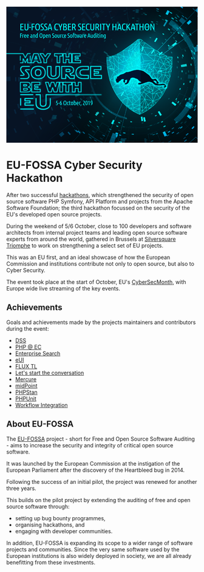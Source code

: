 ![EU FOSSA OSS hackathon visual](./assets/oss-hackathon-visual.png)

# EU-FOSSA Cyber Security Hackathon

After two successful [hackathons](https://eufossahackathon.bemyapp.com/), which strengthened the security of open source software PHP Symfony, API Platform and projects from the Apache Software Foundation; the third hackathon focussed on the security of the EU's developed open source projects.

During the weekend of 5/6 October, close to 100 developers and software architects from internal project teams and leading open source software experts from around the world, gathered in Brussels at [Silversquare Triomphe](https://silversquare.eu/location/triomphe/) to work on strengthening a select set of EU projects.

This was an EU first, and an ideal showcase of how the European Commission and institutions contribute not only to open source, but also to Cyber Security.

The event took place at the start of October, EU's [CyberSecMonth](https://cybersecuritymonth.eu/), with Europe wide live streaming of the key events.

## Achievements

Goals and achievements made by the projects maintainers and contributors during the event:

* [DSS](achievements/dss.md)
* [PHP @ EC](achievements/ecphp.md)
* [Enterprise Search](achievements/enterprise-search.md)
* [eUI](achievements/eui.md)
* [FLUX TL](achievements/flux-tl.md)
* [Let's start the conversation](achievements/conversation.md)
* [Mercure](achievements/mercure.md)
* [midPoint](achievements/midpoint.md)
* [PHPStan](achievements/phpstan.md)
* [PHPUnit](achievements/phpunit.md)
* [Workflow Integration](achievements/workflow-integration.md)

## About EU-FOSSA

The [EU-FOSSA](https://ec.europa.eu/info/departments/informatics/eu-fossa-2_en) project - short for Free and Open Source Software Auditing - aims to increase the security and integrity of critical open source software.

It was launched by the European Commission at the instigation of the European Parliament after the discovery of the Heartbleed bug in 2014.

Following the success of an initial pilot, the project was renewed for another three years.

This builds on the pilot project by extending the auditing of free and open source software through:

* setting up bug bounty programmes,
* organising hackathons, and
* engaging with developer communities.

In addition, EU-FOSSA is expanding its scope to a wider range of software projects and communities. Since the very same software used by the European institutions is also widely deployed in society, we are all already benefitting from these investments.
